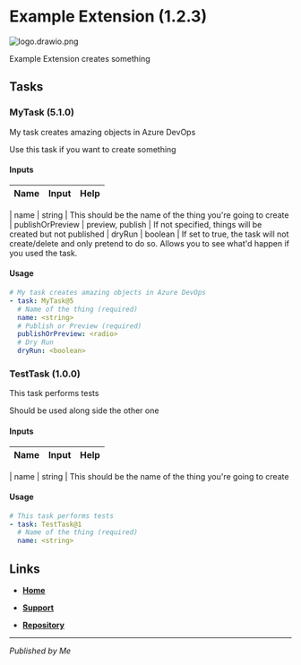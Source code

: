 # Example Extension (1.2.3)

![logo.drawio.png](logo.drawio.png)

Example Extension creates something 


## Tasks


### MyTask (5.1.0)

My task creates amazing objects in Azure DevOps

Use this task if you want to create something


#### Inputs

| Name | Input | Help |
| ---- | ----- | ---- |


| name | string | This should be the name of the thing you&#x27;re going to create
| publishOrPreview | preview, publish | If not specified, things will be created but not published
| dryRun | boolean | If set to true, the task will not create/delete and only pretend to do so. Allows you to see what&#x27;d happen if you used the task.


#### Usage

```yaml
# My task creates amazing objects in Azure DevOps
- task: MyTask@5
  # Name of the thing (required)
  name: <string>
  # Publish or Preview (required)
  publishOrPreview: <radio>
  # Dry Run 
  dryRun: <boolean>
```


### TestTask (1.0.0)

This task performs tests

Should be used along side the other one


#### Inputs

| Name | Input | Help |
| ---- | ----- | ---- |


| name | string | This should be the name of the thing you&#x27;re going to create


#### Usage

```yaml
# This task performs tests
- task: TestTask@1
  # Name of the thing (required)
  name: <string>
```


## Links


- [**Home**](https://maarten.dev)

- [**Support**](https://maarten.dev/support)

- [**Repository**](https://github.com/survivorbat/azure-devops-extension-docs.git)


---

_Published by Me_

